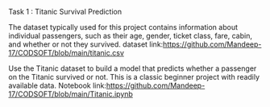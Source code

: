 Task 1 : Titanic Survival Prediction

The dataset typically used for this project contains information
about individual passengers, such as their age, gender, ticket
class, fare, cabin, and whether or not they survived.
dataset link:https://github.com/Mandeep-17/CODSOFT/blob/main/titanic.csv

Use the Titanic dataset to build a model that predicts whether a
passenger on the Titanic survived or not. This is a classic beginner
project with readily available data.
Notebook link:https://github.com/Mandeep-17/CODSOFT/blob/main/Titanic.ipynb
